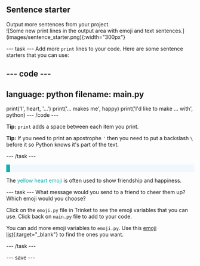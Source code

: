 ## Sentence starter

<div style="display: flex; flex-wrap: wrap">
<div style="flex-basis: 200px; flex-grow: 1; margin-right: 15px;">
Output more sentences from your project.
</div>
<div>
![Some new print lines in the output area with emoji and text sentences.](images/sentence_starter.png){:width="300px"}
</div>
</div>

--- task ---
Add more `print` lines to your code. Here are some sentence starters that you can use:

--- code ---
---
language: python
filename: main.py
---
print('I', heart, '...')
print('... makes me', happy)
print('I\'d like to make ... with', python)
--- /code ---

**Tip:** `print` adds a space between each item you print. 

**Tip:** If you need to print an apostrophe `'` then you need to put a backslash `\` before it so Python knows it's part of the text. 

--- /task ---

<p style="border-left: solid; border-width:10px; border-color: #0faeb0; background-color: aliceblue; padding: 10px;">

The <span style="color: #0faeb0">yellow heart emoji</span> is often used to show friendship and happiness.</p>

--- task ---
What message would you send to a friend to cheer them up? Which emoji would you choose?

Click on the `emoji.py` file in Trinket to see the emoji variables that you can use. Click back on `main.py` file to add to your code.

You can add more emoji variables to `emoji.py`. Use this [emoji list](https://unicode.org/emoji/charts/full-emoji-list.html){:target="_blank"} to find the ones you want. 

--- /task ---

--- save ---
